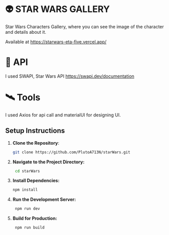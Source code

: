 # 👽 STAR WARS GALLERY
Star Wars Characters Gallery, where you can see the image of the character and details about it.

Available at https://starwars-eta-five.vercel.app/

# 🚀 API
I used SWAPI, Star Wars API https://swapi.dev/documentation

# 🛰️ Tools
I used Axios for api call and materialUI for designing UI.

## Setup Instructions

1. **Clone the Repository**:

   ```bash
   git clone https://github.com/PlutoA713N/starWars.git
   ```

2. **Navigate to the Project Directory:**
   
   ```bash
    cd starWars
   ```


3. **Install Dependencies:**

    ```bash
    npm install
    ```

4. **Run the Development Server:**
   
   ```bash
    npm run dev
   ```

5. **Build for Production:**
   
   ```bash
    npm run build
   ```

